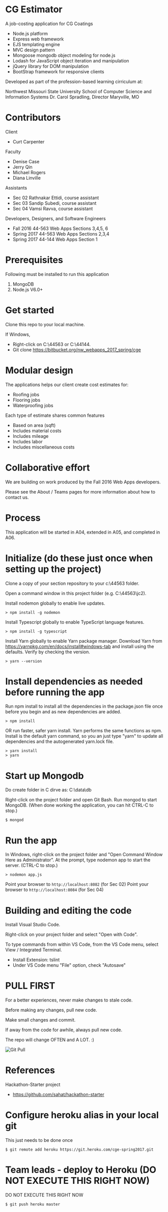 # CG Estimator

A job-costing application for CG Coatings 

- Node.js platform
- Express web framework
- EJS templating engine
- MVC design pattern
- Mongoose mongodb object modeling for node.js
- Lodash for JavaScript object iteration and manipulation 
- jQuery library for DOM manipulation
- BootStrap framework for responsive clients

Developed as part of the profession-based learning cirriculum at:

Northwest Missouri State University 
School of Computer Science and Information Systems
Dr. Carol Spradling, Director
Maryville, MO

# Contributors

Client

- Curt Carpenter

Faculty

- Denise Case
- Jerry Qin
- Michael Rogers
- Diana Linville

Assistants

- Sec 02 Rathnakar Ettidi, course assistant
- Sec 03 Sandip Subedi, course assistant
- Sec 04 Vamsi Ravva, course assistant

Developers, Designers, and Software Engineers

- Fall 2016 44-563 Web Apps Sections 3,4,5, 6
- Spring 2017 44-563 Web Apps Sections 2,3,4
- Spring 2017 44-144 Web Apps Section 1


# Prerequisites

Following must be installed to run this application

1. MongoDB
2. Node.js V6.0+

# Get started

Clone this repo to your local machine. 

If Windows, 

- Right-click on C:\44563 or C:\44144.
- Git clone https://bitbucket.org/nw_webapps_2017_spring/cge 


# Modular design 

The applications helps our client create cost estimates for:

- Roofing jobs
- Flooring jobs
- Waterproofing jobs

Each type of estimate shares common features

- Based on area (sqft)
- Includes material costs
- Includes mileage
- Includes labor
- Includes miscellaneous costs

# Collaborative effort

We are building on work produced by the Fall 2016 Web Apps developers.

Please see the About / Teams pages for more information about how to contact us. 

# Process

This application will be started in A04, extended in A05, and completed in A06.

# Initialize (do these just once when setting up the project)

Clone a copy of your section repository to your c:\44563 folder.

Open a command window in this project folder (e.g. C:\44563\jc2).

Install nodemon globally to enable live updates.

```
> npm install -g nodemon
```

Install Typescript globally to enable TypeScript language features.

```
> npm install -g typescript
```

Install Yarn globally to enable Yarn package manager. Download Yarn from 
https://yarnpkg.com/en/docs/install#windows-tab and install using the defaults.
Verify by checking the version.

```
> yarn --version
```

# Install dependencies as needed before running the app

Run npm install to install all the dependencies in the package.json file 
once before you begin and as new dependencies are added.

```
> npm install
```

OR run faster, safer yarn install. Yarn performs the same functions as npm. Install is the default yarn command, so you an just type "yarn" to update all dependencies and the autogenerated yarn.lock file.

```
> yarn install
> yarn 
```

# Start up Mongodb

Do create folder in C dirve as: C:\data\db

Right-click on the project folder and open Git Bash. Run mongod to start MongoDB.  (When done working the application, you can hit CTRL-C to stop.)

```
$ mongod 
```

# Run the app

In Windows, right-click on the project folder and "Open Command Window Here as Administrator". At the prompt, type nodemon app to start the server.  (CTRL-C to stop.)

```
> nodemon app.js
```

Point your browser to `http://localhost:8082` (for Sec 02)
Point your browser to `http://localhost:8084` (for Sec 04)

# Building and editing the code

Install Visual Studio Code.

Right-click on your project folder and select "Open with Code".

To type commands from within VS Code, from the VS Code menu, select View / Integrated Terminal.

- Install Extension: tslint
- Under VS Code menu "File" option, check "Autosave"

# PULL FIRST 

For a better experiences, never make changes to stale code.

Before making any changes, pull new code. 

Make small changes and commit. 

If away from the code for awhile, always pull new code. 

The repo will change OFTEN and A LOT. :) 

![Git Pull](http://sd.keepcalm-o-matic.co.uk/i/keep-calm-and-git-pull-11.png)

# References

Hackathon-Starter project

- https://github.com/sahat/hackathon-starter


# Configure heroku alias in your local git

This just needs to be done once

```
$ git remote add heroku https://git.heroku.com/cge-spring2017.git 
```

# Team leads - deploy to Heroku (DO NOT EXECUTE THIS RIGHT NOW)

DO NOT EXECUTE THIS RIGHT NOW
```
$ git push heroku master 
```